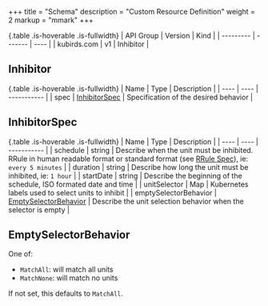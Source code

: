 +++
title = "Schema"
description = "Custom Resource Definition"
weight = 2
markup = "mmark"
+++

{.table .is-hoverable .is-fullwidth}
| API Group | Version | Kind |
| --------- | ------- | ---- |
| kubirds.com | v1 | Inhibitor |

## Inhibitor

{.table .is-hoverable .is-fullwidth}
| Name | Type | Description |
| ---- | ---- | ----------- |
| spec | [InhibitorSpec](#inhibitorspec) | Specification of the desired behavior |

## InhibitorSpec

{.table .is-hoverable .is-fullwidth}
| Name | Type | Description |
| ---- | ---- | ----------- |
| schedule | string | Describe when the unit must be inhibited. RRule in human readable format or standard format (see [RRule Spec](#spec)), ie: `every 5 minutes` |
| duration | string | Describe how long the unit must be inhibited, ie: `1 hour` |
| startDate | string | Describe the beginning of the schedule, ISO formated date and time |
| unitSelector | Map | Kubernetes labels used to select units to inhibit |
| emptySelectorBehavior | [EmptySelectorBehavior](#emptyselectorbehavior) | Describe the unit selection behavior when the selector is empty |

## EmptySelectorBehavior

One of:

 - `MatchAll`: will match all units
 - `MatchNone`: will match no units

If not set, this defaults to `MatchAll`.
